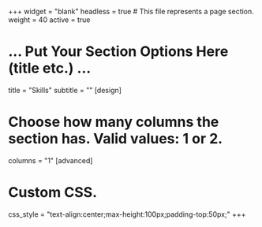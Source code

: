 +++
widget = "blank"
headless = true  # This file represents a page section.
weight = 40
active = true

# ... Put Your Section Options Here (title etc.) ...
title = "Skills"
subtitle = ""
[design]
  # Choose how many columns the section has. Valid values: 1 or 2.
  columns = "1"
[advanced]
 # Custom CSS. 
 css_style = "text-align:center;max-height:100px;padding-top:50px;"
+++